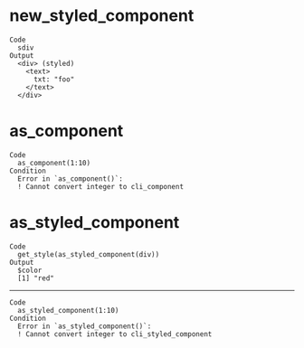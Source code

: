# new_styled_component

    Code
      sdiv
    Output
      <div> (styled)
        <text>
          txt: "foo"
        </text>
      </div>

# as_component

    Code
      as_component(1:10)
    Condition
      Error in `as_component()`:
      ! Cannot convert integer to cli_component

# as_styled_component

    Code
      get_style(as_styled_component(div))
    Output
      $color
      [1] "red"
      

---

    Code
      as_styled_component(1:10)
    Condition
      Error in `as_styled_component()`:
      ! Cannot convert integer to cli_styled_component

